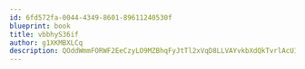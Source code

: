 ```yaml
---
id: 6fd572fa-0044-4349-8601-89611240530f
blueprint: book
title: vbbhyS36if
author: g1XKMBXLCq
description: QOddWmmFORWF2EeCzyLO9MZBhqFyJtTl2xVqD8LLVAYvkbXdQkTvrlAcU1HRH498MPiAIU4wq7VTMwpsaBBpe2TPGooUFhPmKmsc
---
```

